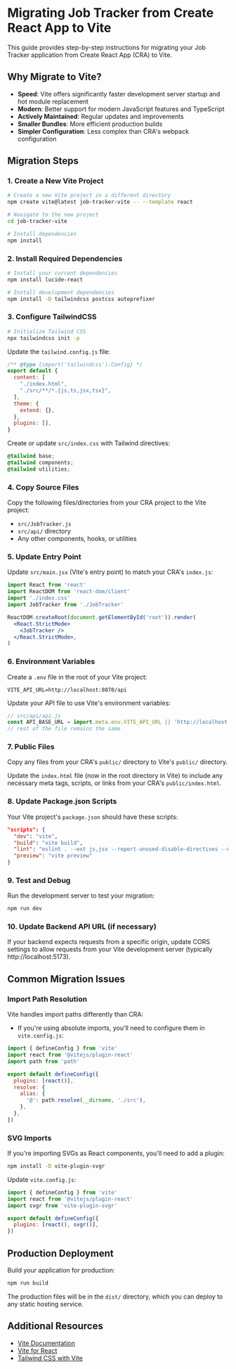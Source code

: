 # Migrating Job Tracker from Create React App to Vite

This guide provides step-by-step instructions for migrating your Job Tracker application from Create React App (CRA) to Vite.

## Why Migrate to Vite?

- **Speed**: Vite offers significantly faster development server startup and hot module replacement
- **Modern**: Better support for modern JavaScript features and TypeScript
- **Actively Maintained**: Regular updates and improvements
- **Smaller Bundles**: More efficient production builds
- **Simpler Configuration**: Less complex than CRA's webpack configuration

## Migration Steps

### 1. Create a New Vite Project

```bash
# Create a new Vite project in a different directory
npm create vite@latest job-tracker-vite -- --template react

# Navigate to the new project
cd job-tracker-vite

# Install dependencies
npm install
```

### 2. Install Required Dependencies

```bash
# Install your current dependencies
npm install lucide-react

# Install development dependencies
npm install -D tailwindcss postcss autoprefixer
```

### 3. Configure TailwindCSS

```bash
# Initialize Tailwind CSS
npx tailwindcss init -p
```

Update the `tailwind.config.js` file:

```js
/** @type {import('tailwindcss').Config} */
export default {
  content: [
    "./index.html",
    "./src/**/*.{js,ts,jsx,tsx}",
  ],
  theme: {
    extend: {},
  },
  plugins: [],
}
```

Create or update `src/index.css` with Tailwind directives:

```css
@tailwind base;
@tailwind components;
@tailwind utilities;
```

### 4. Copy Source Files

Copy the following files/directories from your CRA project to the Vite project:
- `src/JobTracker.js`
- `src/api/` directory
- Any other components, hooks, or utilities

### 5. Update Entry Point

Update `src/main.jsx` (Vite's entry point) to match your CRA's `index.js`:

```jsx
import React from 'react'
import ReactDOM from 'react-dom/client'
import './index.css'
import JobTracker from './JobTracker'

ReactDOM.createRoot(document.getElementById('root')).render(
  <React.StrictMode>
    <JobTracker />
  </React.StrictMode>,
)
```

### 6. Environment Variables

Create a `.env` file in the root of your Vite project:

```
VITE_API_URL=http://localhost:8070/api
```

Update your API file to use Vite's environment variables:

```js
// src/api/api.js
const API_BASE_URL = import.meta.env.VITE_API_URL || 'http://localhost:8070/api';
// rest of the file remains the same
```

### 7. Public Files

Copy any files from your CRA's `public/` directory to Vite's `public/` directory.

Update the `index.html` file (now in the root directory in Vite) to include any necessary meta tags, scripts, or links from your CRA's `public/index.html`.

### 8. Update Package.json Scripts

Your Vite project's `package.json` should have these scripts:

```json
"scripts": {
  "dev": "vite",
  "build": "vite build",
  "lint": "eslint . --ext js,jsx --report-unused-disable-directives --max-warnings 0",
  "preview": "vite preview"
}
```

### 9. Test and Debug

Run the development server to test your migration:

```bash
npm run dev
```

### 10. Update Backend API URL (if necessary)

If your backend expects requests from a specific origin, update CORS settings to allow requests from your Vite development server (typically http://localhost:5173).

## Common Migration Issues

### Import Path Resolution

Vite handles import paths differently than CRA:
- If you're using absolute imports, you'll need to configure them in `vite.config.js`:

```js
import { defineConfig } from 'vite'
import react from '@vitejs/plugin-react'
import path from 'path'

export default defineConfig({
  plugins: [react()],
  resolve: {
    alias: {
      '@': path.resolve(__dirname, './src'),
    },
  },
})
```

### SVG Imports

If you're importing SVGs as React components, you'll need to add a plugin:

```bash
npm install -D vite-plugin-svgr
```

Update `vite.config.js`:

```js
import { defineConfig } from 'vite'
import react from '@vitejs/plugin-react'
import svgr from 'vite-plugin-svgr'

export default defineConfig({
  plugins: [react(), svgr()],
})
```

## Production Deployment

Build your application for production:

```bash
npm run build
```

The production files will be in the `dist/` directory, which you can deploy to any static hosting service.

## Additional Resources

- [Vite Documentation](https://vitejs.dev/guide/)
- [Vite for React](https://vitejs.dev/guide/features.html#jsx)
- [Tailwind CSS with Vite](https://tailwindcss.com/docs/guides/vite)
